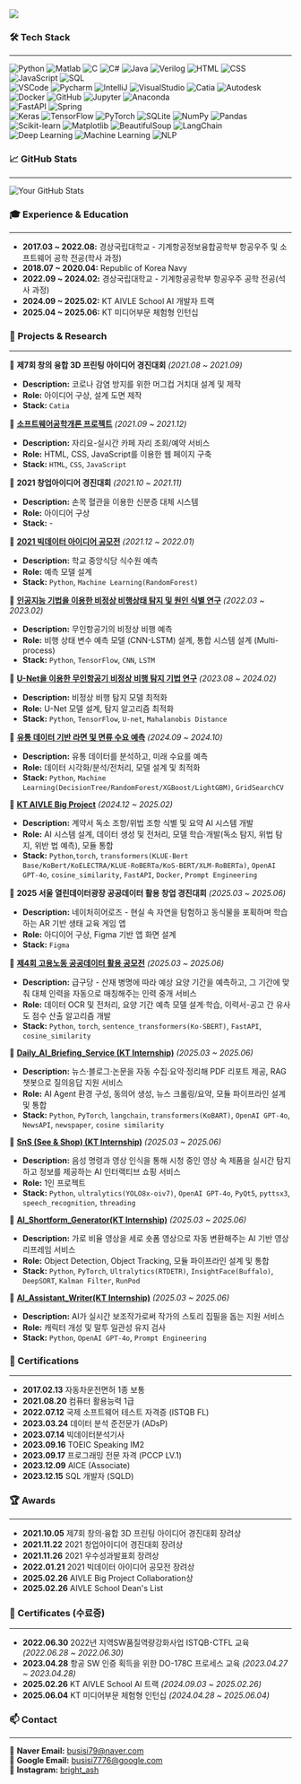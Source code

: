 <img src="https://capsule-render.vercel.app/api?type=waving&color=0:36BCF7,100:9D50BB&height=200&section=header&text=Welcome%20to%20my%20GitHub!&fontSize=40&fontColor=ffffff" />


### 🛠 Tech Stack 
---
![Python](https://img.shields.io/badge/Python-3776AB?style=flat&logo=python&logoColor=white) 
![Matlab](https://img.shields.io/badge/Matlab-0076A8?style=flat&logo=mathworks&logoColor=white) 
![C](https://img.shields.io/badge/C-00599C?style=flat&logo=c&logoColor=white) 
![C#](https://img.shields.io/badge/C%23-239120?style=flat&logo=c-sharp&logoColor=white) 
![Java](https://img.shields.io/badge/Java-007396?style=flat&logo=java&logoColor=white) 
![Verilog](https://img.shields.io/badge/Verilog-FF6600?style=flat&logo=verilog&logoColor=white) 
![HTML](https://img.shields.io/badge/HTML5-E34F26?style=flat&logo=html5&logoColor=white) 
![CSS](https://img.shields.io/badge/CSS3-1572B6?style=flat&logo=css3&logoColor=white) 
![JavaScript](https://img.shields.io/badge/JavaScript-F7DF1E?style=flat&logo=javascript&logoColor=black) 
![SQL](https://img.shields.io/badge/SQL-4479A1?style=flat&logo=mysql&logoColor=white)<br>
![VSCode](https://img.shields.io/badge/VSCode-007ACC?style=flat&logo=visual-studio-code&logoColor=white) 
![Pycharm](https://img.shields.io/badge/PyCharm-000000?style=flat&logo=pycharm&logoColor=white) 
![IntelliJ](https://img.shields.io/badge/IntelliJ-000000?style=flat&logo=intellij-idea&logoColor=white) 
![VisualStudio](https://img.shields.io/badge/Visual_Studio-5C2D91?style=flat&logo=visual-studio&logoColor=white) 
![Catia](https://img.shields.io/badge/Catia-00599C?style=flat&logo=dassault-systèmes&logoColor=white) 
![Autodesk](https://img.shields.io/badge/Autodesk-0696D7?style=flat&logo=autodesk&logoColor=white) 
![Docker](https://img.shields.io/badge/Docker-2496ED?style=flat&logo=docker&logoColor=white)
![GitHub](https://img.shields.io/badge/GitHub-181717?style=flat&logo=github&logoColor=white) 
![Jupyter](https://img.shields.io/badge/Jupyter-F37626?style=flat&logo=jupyter&logoColor=white) 
![Anaconda](https://img.shields.io/badge/Anaconda-44A833?style=flat&logo=anaconda&logoColor=white)<br>
![FastAPI](https://img.shields.io/badge/FastAPI-009688?style=flat&logo=fastapi&logoColor=white) 
![Spring](https://img.shields.io/badge/Spring-6DB33F?style=flat&logo=spring&logoColor=white)<br>
![Keras](https://img.shields.io/badge/Keras-D00000?style=flat&logo=keras&logoColor=white) 
![TensorFlow](https://img.shields.io/badge/TensorFlow-FF6F00?style=flat&logo=tensorflow&logoColor=white) 
![PyTorch](https://img.shields.io/badge/PyTorch-EE4C2C?style=flat&logo=pytorch&logoColor=white) 
![SQLite](https://img.shields.io/badge/SQLite-003B57?style=flat&logo=sqlite&logoColor=white)
![NumPy](https://img.shields.io/badge/NumPy-013243?style=flat&logo=numpy&logoColor=white) 
![Pandas](https://img.shields.io/badge/Pandas-150458?style=flat&logo=pandas&logoColor=white) 
![Scikit-learn](https://img.shields.io/badge/Scikit--learn-F7931E?style=flat&logo=scikit-learn&logoColor=white) 
![Matplotlib](https://img.shields.io/badge/Matplotlib-11557C?style=flat) 
![BeautifulSoup](https://img.shields.io/badge/BeautifulSoup-4B8BBE?style=flat) 
![LangChain](https://img.shields.io/badge/LangChain-3C3C3C?style=flat) <br>
![Deep Learning](https://img.shields.io/badge/Deep_Learning-00599C?style=flat) 
![Machine Learning](https://img.shields.io/badge/Machine_Learning-5A5A5A?style=flat)
![NLP](https://img.shields.io/badge/Natural_Language_Processing-3C873A?style=flat)


### 📈 GitHub Stats
--- 
![Your GitHub Stats](https://github-readme-stats.vercel.app/api?username=BrightAsh&show_icons=true&theme=auto) <br>

### 🎓 Experience & Education
---
- **2017.03 ~ 2022.08:** 경상국립대학교 - 기계항공정보융합공학부 항공우주 및 소프트웨어 공학 전공(학사 과정)
- **2018.07 ~ 2020.04:** Republic of Korea Navy  
- **2022.09 ~ 2024.02:** 경상국립대학교 - 기계항공공학부 항공우주 공학 전공(석사 과정)
- **2024.09 ~ 2025.02:** KT AIVLE School AI 개발자 트랙
- **2025.04 ~ 2025.06:** KT 미디어부문 체험형 인턴십

### 📂 Projects & Research
---
🔹 **제7회 창의 융합 3D 프린팅 아이디어 경진대회** *(2021.08 ~ 2021.09)*  
   - **Description:** 코로나 감염 방지를 위한 머그컵 거치대 설계 및 제작  
   - **Role:** 아이디어 구상, 설계 도면 제작  
   - **Stack:** `Catia`  

🔹 **[소프트웨어공학개론 프로젝트](https://github.com/BrightAsh/Ja_riyo)** *(2021.09 ~ 2021.12)*  
   - **Description:** 자리요-실시간 카페 자리 조회/예약 서비스  
   - **Role:** HTML, CSS, JavaScript를 이용한 웹 페이지 구축  
   - **Stack:** `HTML`, `CSS`, `JavaScript`

🔹 **2021 창업아이디어 경진대회** *(2021.10 ~ 2021.11)*  
   - **Description:** 손목 혈관을 이용한 신분증 대체 시스템  
   - **Role:** 아이디어 구상  
   - **Stack:** - 

🔹 **[2021 빅데이터 아이디어 공모전](https://github.com/BrightAsh/University-Cafeteria-Meal-Prediction)** *(2021.12 ~ 2022.01)*  
   - **Description:** 학교 중앙식당 식수원 예측  
   - **Role:** 예측 모델 설계  
   - **Stack:** `Python`, `Machine Learning(RandomForest)` 

🔹 **[인공지능 기법을 이용한 비정상 비행상태 탐지 및 원인 식별 연구](https://github.com/BrightAsh/AI-Flight-Anomaly)** *(2022.03 ~ 2023.02)*  
   - **Description:** 무인항공기의 비정상 비행 예측  
   - **Role:** 비행 상태 변수 예측 모델 (CNN-LSTM) 설계, 통합 시스템 설계 (Multi-process)  
   - **Stack:** `Python`, `TensorFlow`, `CNN`, `LSTM`

🔹 **[U-Net을 이용한 무인항공기 비정상 비행 탐지 기법 연구](https://github.com/BrightAsh/U-Net-Flight-Detection)** *(2023.08 ~ 2024.02)*  
   - **Description:** 비정상 비행 탐지 모델 최적화  
   - **Role:** U-Net 모델 설계, 탐지 알고리즘 최적화  
   - **Stack:** `Python`, `TensorFlow`, `U-net`, `Mahalanobis Distance`


🔹 **[유통 데이터 기반 라면 및 면류 수요 예측](https://github.com/BrightAsh/Demand-Forecast)** *(2024.09 ~ 2024.10)*
   - **Description:** 유통 데이터를 분석하고, 미래 수요를 예측
   - **Role:** 데이터 시각화/분석/전처리, 모델 설계 및 최적화
   - **Stack:** `Python`, `Machine Learning(DecisionTree/RandomForest/XGBoost/LightGBM)`, `GridSearchCV`

🔹 **[KT AIVLE Big Project](https://github.com/KT-AIVLE-BigProject-Group27)** *(2024.12 ~ 2025.02)*  
   - **Description:** 계약서 독소 조항/위법 조항 식별 및 요약 AI 시스템 개발  
   - **Role:** AI 시스템 설계, 데이터 생성 및 전처리, 모델 학습·개발(독소 탐지, 위법 탐지, 위반 법 예측), 모듈 통합
   - **Stack:** `Python`,`torch`, `transformers(KLUE-Bert Base/KoBert/KoELECTRA/KLUE-RoBERTa/KoS-BERT/XLM-RoBERTa)`, `OpenAI GPT-4o`, `cosine_similarity`, `FastAPI`, `Docker`, `Prompt Engineering`

🔹 **2025 서울 열린데이터광장 공공데이터 활용 창업 경진대회** *(2025.03 ~ 2025.06)*  
   - **Description:** 네이처히어로즈 - 현실 속 자연을 탐험하고 동식물을 포획하며 학습하는 AR 기반 생태 교육 게임 앱
   - **Role:** 아디이어 구상, Figma 기반 앱 화면 설계
   - **Stack:** `Figma`

🔹 **[제4회 고용노동 공공데이터 활용 공모전](https://github.com/workerManagers/Data-AI)** *(2025.03 ~ 2025.06)*  
   - **Description:** 급구당 - 산재 병명에 따라 예상 요양 기간을 예측하고, 그 기간에 맞춰 대체 인력을 자동으로 매칭해주는 인력 중개 서비스
  - **Role:** 데이터 OCR 및 전처리, 요양 기간 예측 모델 설계·학습, 이력서-공고 간 유사도 점수 산출 알고리즘 개발
   - **Stack:** `Python`, `torch`, `sentence_transformers(Ko-SBERT)`, `FastAPI`, `cosine_similarity`

🔹 **[Daily_AI_Briefing_Service (KT Internship)](https://github.com/BrightAsh/Daily_AI_Briefing_Service)** *(2025.03 ~ 2025.06)*  
   - **Description:** 뉴스·블로그·논문을 자동 수집·요약·정리해 PDF 리포트 제공, RAG 챗봇으로 질의응답 지원 서비스
   - **Role:** AI Agent 환경 구성, 동의어 생성, 뉴스 크롤링/요약, 모듈 파이프라인 설계 및 통합
   - **Stack:** `Python`, `PyTorch`, `langchain`, `transformers(KoBART)`, `OpenAI GPT-4o`, `NewsAPI`, `newspaper`, `cosine similarity`

🔹 **[SnS (See & Shop) (KT Internship)](https://github.com/BrightAsh/SnS)** *(2025.03 ~ 2025.06)*  
   - **Description:** 음성 명령과 영상 인식을 통해 시청 중인 영상 속 제품을 실시간 탐지하고 정보를 제공하는 AI 인터랙티브 쇼핑 서비스
   - **Role:** 1인 프로젝트
   - **Stack:** `Python`, `ultralytics(YOLO8x-oiv7)`, `OpenAI GPT-4o`,  `PyQt5`, `pyttsx3`, `speech_recognition`, `threading`

🔹 **[AI_Shortform_Generator(KT Internship)](https://github.com/BrightAsh/AI_Shortform_Generator)** *(2025.03 ~ 2025.06)*  
   - **Description:** 가로 비율 영상을 세로 숏폼 영상으로 자동 변환해주는 AI 기반 영상 리프레임 서비스
   - **Role:** Object Detection, Object Tracking, 모듈 파이프라인 설계 및 통합
   - **Stack:** `Python`, `PyTorch`, `Ultralytics(RTDETR)`, `InsightFace(Buffalo)`, `DeepSORT`, `Kalman Filter`, `RunPod`


🔹 **[AI_Assistant_Writer(KT Internship)](https://github.com/BrightAsh/AI_Assistant_Writer)** *(2025.03 ~ 2025.06)*  
   - **Description:** AI가 실시간 보조작가로써 작가의 스토리 집필을 돕는 지원 서비스
   - **Role:** 캐릭터 개성 및 말투 일관성 유지 검사
   - **Stack:** `Python`, `OpenAI GPT-4o`, `Prompt Engineering`



### 📄 Certifications
--- 
- **2017.02.13** 자동차운전면허 1종 보통  
- **2021.08.20** 컴퓨터 활용능력 1급  
- **2022.07.12** 국제 소프트웨어 테스트 자격증 (ISTQB FL)  
- **2023.03.24** 데이터 분석 준전문가 (ADsP)  
- **2023.07.14** 빅데이터분석기사  
- **2023.09.16** TOEIC Speaking IM2  
- **2023.09.17** 프로그래밍 전문 자격 (PCCP LV.1)  
- **2023.12.09** AICE (Associate)  
- **2023.12.15** SQL 개발자 (SQLD)  


### 🏆 Awards
---
- **2021.10.05** 제7회 창의·융합 3D 프린팅 아이디어 경진대회 장려상  
- **2021.11.22** 2021 창업아이디어 경진대회 장려상  
- **2021.11.26** 2021 우수성과발표회 장려상  
- **2022.01.21** 2021 빅데이터 아이디어 공모전 장려상  
- **2025.02.26** AIVLE Big Project Collaboration상  
- **2025.02.26** AIVLE School Dean's List  


### 📜 Certificates (수료증)
---
- **2022.06.30** 2022년 지역SW품질역량강화사업 ISTQB-CTFL 교육 *(2022.06.28 ~ 2022.06.30)*  
- **2023.04.28** 항공 SW 인증 획득을 위한 DO-178C 프로세스 교육 *(2023.04.27 ~ 2023.04.28)*  
- **2025.02.26** KT AIVLE School AI 트랙 *(2024.09.03 ~ 2025.02.26)*  
- **2025.06.04** KT 미디어부문 체험형 인턴십 *(2024.04.28 ~ 2025.06.04)*  

### 📫 Contact
---
📧 **Naver Email:** [busisi79@naver.com](mailto:busisi79@naver.com)  
📧 **Google Email:** [busisi7776@google.com](mailto:busisi7776@google.com)  
📸 **Instagram:** [bright_ash](https://instagram.com/bright_ash) 